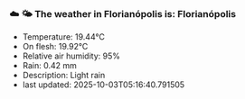 ### ☁️ 🌤️  The weather in Florianópolis is: Florianópolis

- Temperature: 19.44°C
- On flesh: 19.92°C
- Relative air humidity: 95%
- Rain: 0.42 mm
- Description: Light rain
- last updated: 2025-10-03T05:16:40.791505
